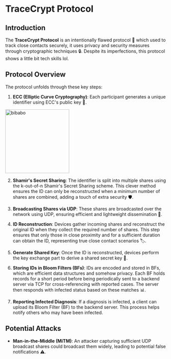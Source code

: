 # TraceCrypt Protocol

## Introduction

The **TraceCrypt Protocol** is an intentionally flawed protocol 🦠 which used to track close contacts securely, it uses  privacy and security measures through cryptographic techniques 🔒. Despite its imperfections, this protocol shows a little bit tech skills lol.

## Protocol Overview

The protocol unfolds through these key steps:

1. **ECC (Elliptic Curve Cryptography)**: Each participant generates a unique identifier using ECC's public key 🔑. 
<img src="https://github.com/ace-bibabo/verbose-fishstick/blob/main/ECC.png" alt="bibabo" width="200" height="200">


2. **Shamir's Secret Sharing**: The identifier is split into multiple shares using the k-out-of-n Shamir's Secret Sharing scheme. This clever method ensures the ID can only be reconstructed when a minimum number of shares are combined, adding a touch of extra security 🛡️.

3. **Broadcasting Shares via UDP**: These shares are broadcasted over the network using UDP, ensuring efficient and lightweight dissemination 📡.

4. **ID Reconstruction**: Devices gather incoming shares and reconstruct the original ID when they collect the required number of shares. This step ensures that only those in close proximity and for a sufficient duration can obtain the ID, representing true close contact scenarios 🏷️.

5. **Generate Shared Key**: Once the ID is reconstructed, devices perform the key exchange part to derive a shared secret key 🔑. 

6. **Storing IDs in Bloom Filters (BFs)**: IDs are encoded and stored in BFs, which are efficient data structures and somehow privacy. Each BF holds records for a short period before being periodically sent to a backend server via TCP for cross-referencing with reported cases. The server then responds with infected status based on these matches 📊.

7. **Reporting Infected Diagnosis**: If a diagnosis is infected, a client can upload its Bloom Filter (BF) to the backend server. This process helps notify others who may have been infected.

## Potential Attacks

* **Man-in-the-Middle (MiTM)**: An attacker capturing sufficient UDP broadcast shares could broadcast them widely, leading to potential false notifications ⚠️.
